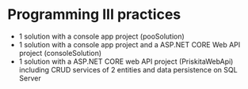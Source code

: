 # Programming III practices
- 1 solution with a console app project (pooSolution)
- 1 solution with a console app project and a ASP.NET CORE Web API project (consoleSolution) 
- 1 solution with a ASP.NET CORE web API project (PriskitaWebApi) including CRUD services of 2 entities and data persistence on SQL Server
